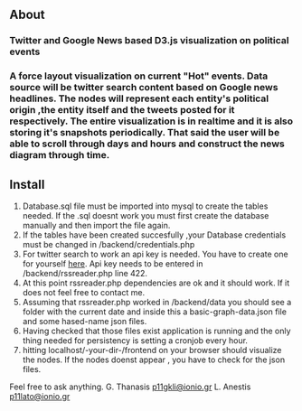 <h2>About</h2>

<h3>Twitter and Google News based D3.js visualization on political events<h3>

A force layout visualization on current "Hot" events. Data source will be twitter search content based on Google news headlines.
The nodes will represent each entity's political origin ,the entity itself and the tweets posted for it respectively. The entire 
visualization is in realtime and it is also storing it's snapshots periodically. That said the user will be able to scroll through days and hours and construct the news diagram through time.


<h2>Install</h2>

1. Database.sql file must be imported into mysql to create the tables needed. If the .sql doesnt work you must first create the database manually and then import the file again.
2. If the tables have been created succesfully ,your Database credentials must be changed in /backend/credentials.php
3. For twitter search to work an api key is needed. You have to create one for yourself [here]( https://dev.twitter.com/rest/public/search). Api key needs to be entered in /backend/rssreader.php line 422.
4. At this point rssreader.php dependencies are ok and it should work. If it does not feel free to contact me.
5. Assuming that rssreader.php worked in /backend/data you should see a folder with the current date and inside this a basic-graph-data.json file and some hased-name json files.
6. Having checked that those files exist application is running and the only thing needed for persistency is setting a cronjob every hour.
7. hitting localhost/-your-dir-/frontend on your browser should visualize the nodes. If the nodes doenst appear , you have to check for the json files.


Feel free to ask anything.
G. Thanasis
[p11gkli@ionio.gr](p11gkli@ionio.gr)
L. Anestis 
[p11lato@ionio.gr](p11lato@ionio.gr)

